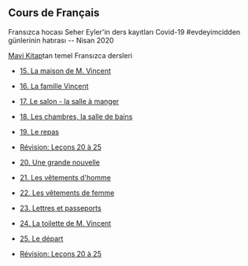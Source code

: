 ## Cours de Français

Fransızca hocası Seher Eyler'in ders kayıtları
Covid-19 #evdeyimcidden günlerinin hatırası -- Nisan 2020

[Mavi Kitap](https://www.academia.edu/35338057/Gaston_Mauger_Cours_De_Langue_Et_De_Civilisation_Francaise_I._I_Hachette_I_Hachette)tan temel Fransızca dersleri

* [15. La maison de M. Vincent](ders/15.md)
* [16. La famille Vincent](ders/16.md)
* [17. Le salon - la salle à manger](ders/17.md)
* [18. Les chambres, la salle de bains](ders/18.md)
* [19. Le repas](ders/19.md)
* [Révision: Leçons 20 à 25](dialog/15-19.md)

* [20. Une grande nouvelle](ders/20.md)
* [21. Les vêtements d'homme](ders/21.md)
* [22. Les vêtements de femme](ders/22.md)
* [23. Lettres et passeports](ders/23.md)
* [24. La toilette de M. Vincent](ders/24.md)
* [25. Le départ](ders/25.md)
* [Révision: Leçons 20 à 25](dialog/20-25.md)
